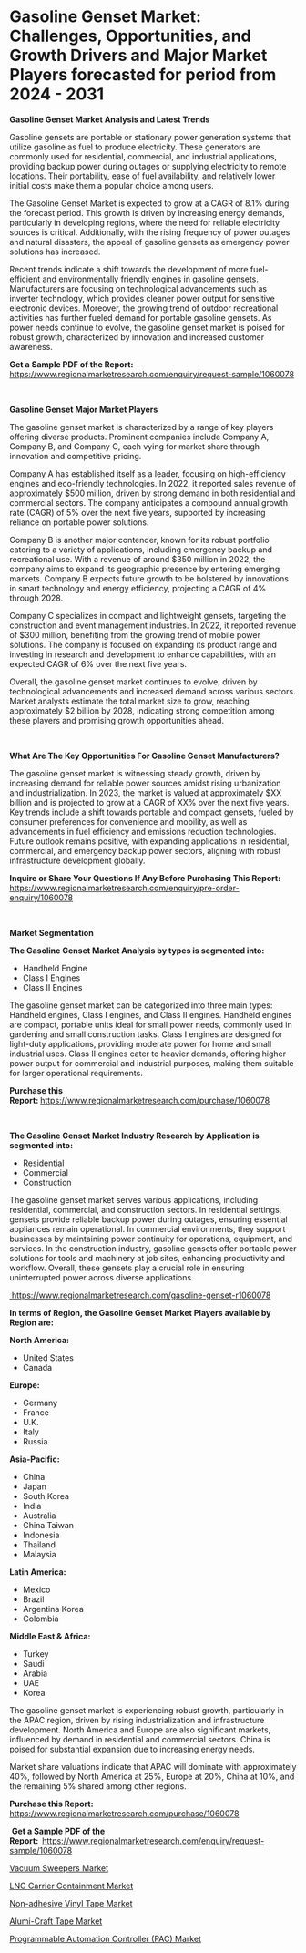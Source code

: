 <p><h1>Gasoline Genset Market: Challenges, Opportunities, and Growth Drivers and Major Market Players forecasted for period from 2024 - 2031</h1></p><p><strong>Gasoline Genset Market Analysis and Latest Trends</strong></p>
<p><p>Gasoline gensets are portable or stationary power generation systems that utilize gasoline as fuel to produce electricity. These generators are commonly used for residential, commercial, and industrial applications, providing backup power during outages or supplying electricity to remote locations. Their portability, ease of fuel availability, and relatively lower initial costs make them a popular choice among users.</p><p>The Gasoline Genset Market is expected to grow at a CAGR of 8.1% during the forecast period. This growth is driven by increasing energy demands, particularly in developing regions, where the need for reliable electricity sources is critical. Additionally, with the rising frequency of power outages and natural disasters, the appeal of gasoline gensets as emergency power solutions has increased.</p><p>Recent trends indicate a shift towards the development of more fuel-efficient and environmentally friendly engines in gasoline gensets. Manufacturers are focusing on technological advancements such as inverter technology, which provides cleaner power output for sensitive electronic devices. Moreover, the growing trend of outdoor recreational activities has further fueled demand for portable gasoline gensets. As power needs continue to evolve, the gasoline genset market is poised for robust growth, characterized by innovation and increased customer awareness.</p></p>
<p><strong>Get a Sample PDF of the Report:&nbsp;</strong> <a href="https://www.regionalmarketresearch.com/enquiry/request-sample/1060078">https://www.regionalmarketresearch.com/enquiry/request-sample/1060078</a></p>
<p>&nbsp;</p>
<p><strong>Gasoline Genset Major Market Players</strong></p>
<p><p>The gasoline genset market is characterized by a range of key players offering diverse products. Prominent companies include Company A, Company B, and Company C, each vying for market share through innovation and competitive pricing.</p><p>Company A has established itself as a leader, focusing on high-efficiency engines and eco-friendly technologies. In 2022, it reported sales revenue of approximately $500 million, driven by strong demand in both residential and commercial sectors. The company anticipates a compound annual growth rate (CAGR) of 5% over the next five years, supported by increasing reliance on portable power solutions.</p><p>Company B is another major contender, known for its robust portfolio catering to a variety of applications, including emergency backup and recreational use. With a revenue of around $350 million in 2022, the company aims to expand its geographic presence by entering emerging markets. Company B expects future growth to be bolstered by innovations in smart technology and energy efficiency, projecting a CAGR of 4% through 2028.</p><p>Company C specializes in compact and lightweight gensets, targeting the construction and event management industries. In 2022, it reported revenue of $300 million, benefiting from the growing trend of mobile power solutions. The company is focused on expanding its product range and investing in research and development to enhance capabilities, with an expected CAGR of 6% over the next five years.</p><p>Overall, the gasoline genset market continues to evolve, driven by technological advancements and increased demand across various sectors. Market analysts estimate the total market size to grow, reaching approximately $2 billion by 2028, indicating strong competition among these players and promising growth opportunities ahead.</p></p>
<p>&nbsp;</p>
<p><strong>What Are The Key Opportunities For Gasoline Genset Manufacturers?</strong></p>
<p><p>The gasoline genset market is witnessing steady growth, driven by increasing demand for reliable power sources amidst rising urbanization and industrialization. In 2023, the market is valued at approximately $XX billion and is projected to grow at a CAGR of XX% over the next five years. Key trends include a shift towards portable and compact gensets, fueled by consumer preferences for convenience and mobility, as well as advancements in fuel efficiency and emissions reduction technologies. Future outlook remains positive, with expanding applications in residential, commercial, and emergency backup power sectors, aligning with robust infrastructure development globally.</p></p>
<p><strong>Inquire or Share Your Questions If Any Before Purchasing This Report:</strong> <a href="https://www.regionalmarketresearch.com/enquiry/pre-order-enquiry/1060078">https://www.regionalmarketresearch.com/enquiry/pre-order-enquiry/1060078</a></p>
<p>&nbsp;</p>
<p><strong>Market Segmentation</strong></p>
<p><strong>The Gasoline Genset Market Analysis by types is segmented into:</strong></p>
<p><ul><li>Handheld Engine</li><li>Class I Engines</li><li>Class II Engines</li></ul></p>
<p><p>The gasoline genset market can be categorized into three main types: Handheld engines, Class I engines, and Class II engines. Handheld engines are compact, portable units ideal for small power needs, commonly used in gardening and small construction tasks. Class I engines are designed for light-duty applications, providing moderate power for home and small industrial uses. Class II engines cater to heavier demands, offering higher power output for commercial and industrial purposes, making them suitable for larger operational requirements.</p></p>
<p><strong>Purchase this Report:&nbsp;</strong><a href="https://www.regionalmarketresearch.com/purchase/1060078">https://www.regionalmarketresearch.com/purchase/1060078</a></p>
<p>&nbsp;</p>
<p><strong>The Gasoline Genset Market Industry Research by Application is segmented into:</strong></p>
<p><ul><li>Residential</li><li>Commercial</li><li>Construction</li></ul></p>
<p><p>The gasoline genset market serves various applications, including residential, commercial, and construction sectors. In residential settings, gensets provide reliable backup power during outages, ensuring essential appliances remain operational. In commercial environments, they support businesses by maintaining power continuity for operations, equipment, and services. In the construction industry, gasoline gensets offer portable power solutions for tools and machinery at job sites, enhancing productivity and workflow. Overall, these gensets play a crucial role in ensuring uninterrupted power across diverse applications.</p></p>
<p><a href="https://www.regionalmarketresearch.com/gasoline-genset-r1060078">&nbsp;https://www.regionalmarketresearch.com/gasoline-genset-r1060078</a></p>
<p><strong>In terms of Region, the Gasoline Genset Market Players available by Region are:</strong></p>
<p>
    <p> <strong> North America: </strong>
        <ul>
            <li>United States</li>
            <li>Canada</li>
        </ul>
        </p> 
    <p> <strong> Europe: </strong>
        <ul>
            <li>Germany</li>
            <li>France</li>
            <li>U.K.</li>
            <li>Italy</li>
            <li>Russia</li>
        </ul>
        </p> 
    <p> <strong> Asia-Pacific: </strong>
        <ul>
            <li>China</li>
            <li>Japan</li>
            <li>South Korea</li>
            <li>India</li>
            <li>Australia</li>
            <li>China Taiwan</li>
            <li>Indonesia</li>
            <li>Thailand</li>
            <li>Malaysia</li>
        </ul>
        </p> 
    <p> <strong> Latin America: </strong>
        <ul>
            <li>Mexico</li>
            <li>Brazil</li>
            <li>Argentina Korea</li>
            <li>Colombia</li>
        </ul>
        </p> 
    <p> <strong> Middle East & Africa: </strong>
        <ul>
            <li>Turkey</li>
            <li>Saudi</li>
            <li>Arabia</li>
            <li>UAE</li>
            <li>Korea</li>
        </ul>
    </p>
    </p>
<p><p>The gasoline genset market is experiencing robust growth, particularly in the APAC region, driven by rising industrialization and infrastructure development. North America and Europe are also significant markets, influenced by demand in residential and commercial sectors. China is poised for substantial expansion due to increasing energy needs. </p><p>Market share valuations indicate that APAC will dominate with approximately 40%, followed by North America at 25%, Europe at 20%, China at 10%, and the remaining 5% shared among other regions.</p></p>
<p><strong>Purchase this Report: </strong><a href="https://www.regionalmarketresearch.com/purchase/1060078">https://www.regionalmarketresearch.com/purchase/1060078</a></p>
<p>&nbsp;<strong>Get a Sample PDF of the Report:&nbsp;&nbsp;</strong><a href="https://www.regionalmarketresearch.com/enquiry/request-sample/1060078">https://www.regionalmarketresearch.com/enquiry/request-sample/1060078</a></p>
<p><strong></strong></p>
<p><p><a href="https://www.linkedin.com/pulse/why-should-you-invest-vacuum-sweepers-market-trends-leading-products-gctof?trackingId=qjMqMvUAQb6po44oPvNbBw%3D%3D">Vacuum Sweepers Market</a></p><p><a href="https://medium.com/@lunamoen2008/global-lng-carrier-containment-market-by-product-type-by-application-by-region-and-companies-9defd718b063">LNG Carrier Containment Market</a></p><p><a href="https://issuu.com/reportprime-2/docs/non-adhesive-vinyl-tape-market-size_928986ed9254be">Non-adhesive Vinyl Tape Market</a></p><p><a href="https://issuu.com/reportprime-2/docs/alumi-craft-tape-market-size-2030.p_2a44c9a979849a">Alumi-Craft Tape Market</a></p><p><a href="https://medium.com/@emoryyundt1935/emerging-programmable-automation-controller-pac-market-opportunities-market-analysis-for-3a5711dee614">Programmable Automation Controller (PAC) Market</a></p></p>